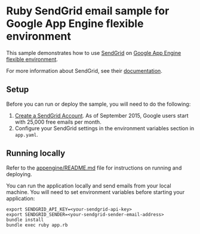 # Ruby SendGrid email sample for Google App Engine flexible environment

This sample demonstrates how to use [SendGrid](https://www.sendgrid.com) on
[Google App Engine flexible environment](https://cloud.google.com/appengine/docs/flexible/).

For more information about SendGrid, see their
[documentation](https://sendgrid.com/docs/User_Guide/index.html).

## Setup

Before you can run or deploy the sample, you will need to do the following:

1. [Create a SendGrid Account](http://sendgrid.com/partner/google). As of
September 2015, Google users start with 25,000 free emails per month.
1. Configure your SendGrid settings in the environment variables section in
`app.yaml`.

## Running locally

Refer to the [appengine/README.md](../README.md) file for instructions on
running and deploying.

You can run the application locally and send emails from your local machine. You
will need to set environment variables before starting your application:

    export SENDGRID_API_KEY=<your-sendgrid-api-key>
    export SENDGRID_SENDER=<your-sendgrid-sender-email-address>
    bundle install
    bundle exec ruby app.rb
